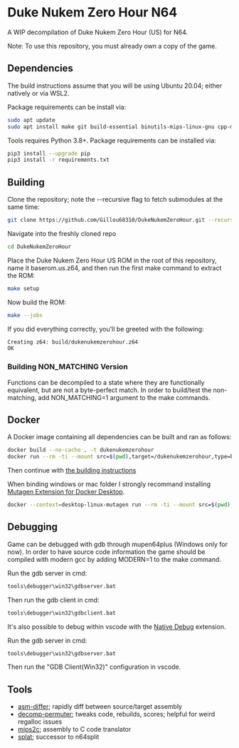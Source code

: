 # Duke Nukem Zero Hour N64
A WIP decompilation of Duke Nukem Zero Hour (US) for N64.

Note: To use this repository, you must already own a copy of the game.

## Dependencies

The build instructions assume that you will be using Ubuntu 20.04; either natively or via WSL2.

Package requirements can be install via:

```sh
sudo apt update
sudo apt install make git build-essential binutils-mips-linux-gnu cpp-mips-linux-gnu python3 python3-pip
```

Tools requires Python 3.8+. Package requirements can be installed via:

```sh
pip3 install --upgrade pip
pip3 install -r requirements.txt
```

## Building

Clone the repository; note the --recursive flag to fetch submodules at the same time:

```sh
git clone https://github.com/Gillou68310/DukeNukemZeroHour.git --recursive
```

Navigate into the freshly cloned repo

```sh
cd DukeNukemZeroHour
```

Place the Duke Nukem Zero Hour US ROM in the root of this repository, name it baserom.us.z64, and then run the first make command to extract the ROM:

```sh
make setup
```

Now build the ROM:

```sh
make --jobs
```

If you did everything correctly, you'll be greeted with the following:

```sh
Creating z64: build/dukenukemzerohour.z64
OK
```

### Building NON_MATCHING Version

Functions can be decompiled to a state where they are functionally equivalent, but are not a byte-perfect match.
In order to build/test the non-matching, add NON_MATCHING=1 argument to the make commands.

## Docker

A Docker image containing all dependencies can be built and ran as follows:
```sh
docker build --no-cache . -t dukenukemzerohour
docker run --rm -ti --mount src=$(pwd),target=/dukenukemzerohour,type=bind dukenukemzerohour
```

Then continue with [the building instructions](#Building)

When binding windows or mac folder I strongly recommand installing [Mutagen Extension for Docker Desktop](https://mutagen.io/documentation/docker-desktop-extension).
```sh
docker --context=desktop-linux-mutagen run --rm -ti --mount src=$(pwd),target=/dukenukemzerohour,type=bind dukenukemzerohour
```

## Debugging

Game can be debugged with gdb through mupen64plus (Windows only for now).
In order to have source code information the game should be compiled with modern gcc by adding MODERN=1 to the make command.

Run the gdb server in cmd:

```sh
tools\debugger\win32\gdbserver.bat
```

Then run the gdb client in cmd:

```sh
tools\debugger\win32\gdbclient.bat
```

It's also possible to debug within vscode with the [Native Debug](https://marketplace.visualstudio.com/items?itemName=webfreak.debug) extension.

Run the gdb server in cmd:

```sh
tools\debugger\win32\gdbserver.bat
```

Then run the "GDB Client(Win32)" configuration in vscode.

## Tools

 - [asm-differ](https://github.com/simonlindholm/asm-differ); rapidly diff between source/target assembly
 - [decomp-permuter](https://github.com/simonlindholm/decomp-permuter); tweaks code, rebuilds, scores; helpful for weird regalloc issues
 - [mips2c](https://github.com/matt-kempster/mips_to_c); assembly to C code translator
 - [splat](https://github.com/ethteck/splat); successor to n64split